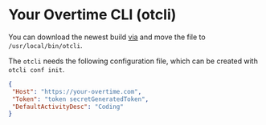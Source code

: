 # Your Overtime CLI (otcli)

You can download the newest build [via](https://github.com/your-overtime/cli/releases/latest) and move the file to `/usr/local/bin/otcli`. 

The `otcli` needs the following configuration file, which can be created with `otcli conf init`.

```json
{
 "Host": "https://your-overtime.com",
 "Token": "token secretGeneratedToken",
 "DefaultActivityDesc": "Coding"
}

```
